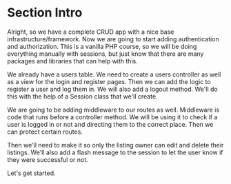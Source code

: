 # Section Intro

Alright, so we have a complete CRUD app with a nice base infrastructure/framework. Now we are going to start adding authentication and authorization. This is a vanilla PHP course, so we will be doing everything manually with sessions, but just know that there are many packages and libraries that can help with this.

We already have a users table. We need to create a users controller as well as a view for the login and register pages. Then we can add the logic to register a user and log them in. We will also add a logout method. We'll do this with the help of a Session class that we'll create.

We are going to be adding middleware to our routes as well. Middleware is code that runs before a controller method. We will be using it to check if a user is logged in or not and directing them to the correct place. Then we can protect certain routes.

Then we'll need to make it so only the listing owner can edit and delete their listings. We'll also add a flash message to the session to let the user know if they were successful or not.

Let's get started.
